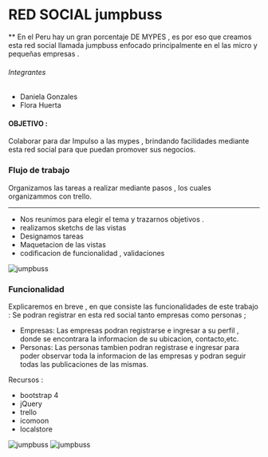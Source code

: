 #  RED SOCIAL jumpbuss

**  En el Peru hay un gran porcentaje DE MYPES , es por eso que creamos esta red social  llamada jumpbuss enfocado principalmente en el las micro y pequeñas empresas .

###### Integrantes
- Daniela Gonzales
- Flora Huerta

#### OBJETIVO :
Colaborar para dar Impulso a las mypes , brindando facilidades mediante esta red social para que puedan promover sus negocios.

### Flujo de trabajo

Organizamos las tareas a realizar mediante pasos , los cuales organizammos con trello.

---
+  Nos reunimos para elegir el tema y trazarnos objetivos .
+ realizamos  sketchs de las vistas
+ Designamos tareas
+ Maquetacion de las vistas
+ codificacion de funcionalidad , validaciones  

![jumpbuss](assets/images/trello.png)

### Funcionalidad
Explicaremos en breve  , en que consiste las funcionalidades de este trabajo :
Se podran registrar en esta red social tanto empresas como personas ;
+ Empresas:
Las empresas podran registrarse e ingresar a su perfil , donde se encontrara la informacion de su ubicacion, contacto,etc.
+ Personas:
Las personas tambien podran registrase
e ingresar para poder observar toda la informacion de las empresas y podran seguir todas las publicaciones de las mismas.

Recursos :
- bootstrap 4
- jQuery
- trello
- icomoon
- localstore

![jumpbuss](assets/images/img1.jpg)
![jumpbuss](assets/images/img2.jpg)
